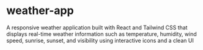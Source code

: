 # weather-app
A responsive weather application built with React and Tailwind CSS that displays real-time weather information such as temperature, humidity, wind speed, sunrise, sunset, and visibility using interactive icons and a clean UI
